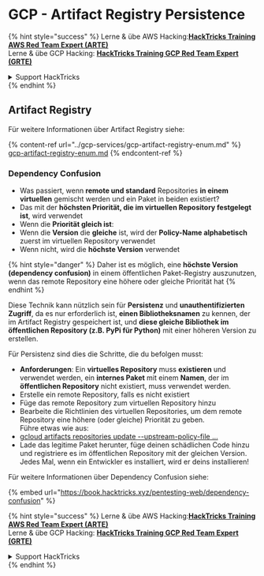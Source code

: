 # GCP - Artifact Registry Persistence

{% hint style="success" %}
Lerne & übe AWS Hacking:<img src="../../../.gitbook/assets/image (1).png" alt="" data-size="line">[**HackTricks Training AWS Red Team Expert (ARTE)**](https://training.hacktricks.xyz/courses/arte)<img src="../../../.gitbook/assets/image (1).png" alt="" data-size="line">\
Lerne & übe GCP Hacking: <img src="../../../.gitbook/assets/image (2).png" alt="" data-size="line">[**HackTricks Training GCP Red Team Expert (GRTE)**<img src="../../../.gitbook/assets/image (2).png" alt="" data-size="line">](https://training.hacktricks.xyz/courses/grte)

<details>

<summary>Support HackTricks</summary>

* Überprüfe die [**Abonnementpläne**](https://github.com/sponsors/carlospolop)!
* **Tritt der** 💬 [**Discord-Gruppe**](https://discord.gg/hRep4RUj7f) oder der [**Telegram-Gruppe**](https://t.me/peass) bei oder **folge** uns auf **Twitter** 🐦 [**@hacktricks\_live**](https://twitter.com/hacktricks\_live)**.**
* **Teile Hacking-Tricks, indem du PRs zu den** [**HackTricks**](https://github.com/carlospolop/hacktricks) und [**HackTricks Cloud**](https://github.com/carlospolop/hacktricks-cloud) GitHub-Repos einreichst.

</details>
{% endhint %}

## Artifact Registry

Für weitere Informationen über Artifact Registry siehe:

{% content-ref url="../gcp-services/gcp-artifact-registry-enum.md" %}
[gcp-artifact-registry-enum.md](../gcp-services/gcp-artifact-registry-enum.md)
{% endcontent-ref %}

### Dependency Confusion

* Was passiert, wenn **remote und standard** Repositories **in einem virtuellen** gemischt werden und ein Paket in beiden existiert?
* Das mit der **höchsten Priorität, die im virtuellen Repository festgelegt ist**, wird verwendet
* Wenn die **Priorität gleich ist**:
* Wenn die **Version** die **gleiche** ist, wird der **Policy-Name alphabetisch** zuerst im virtuellen Repository verwendet
* Wenn nicht, wird die **höchste Version** verwendet

{% hint style="danger" %}
Daher ist es möglich, eine **höchste Version (dependency confusion)** in einem öffentlichen Paket-Registry auszunutzen, wenn das remote Repository eine höhere oder gleiche Priorität hat
{% endhint %}

Diese Technik kann nützlich sein für **Persistenz** und **unauthentifizierten Zugriff**, da es nur erforderlich ist, **einen Bibliotheksnamen** zu kennen, der im Artifact Registry gespeichert ist, und **diese gleiche Bibliothek im öffentlichen Repository (z.B. PyPi für Python)** mit einer höheren Version zu erstellen.

Für Persistenz sind dies die Schritte, die du befolgen musst:

* **Anforderungen**: Ein **virtuelles Repository** muss **existieren** und verwendet werden, ein **internes Paket** mit einem **Namen**, der im **öffentlichen Repository** nicht existiert, muss verwendet werden.
* Erstelle ein remote Repository, falls es nicht existiert
* Füge das remote Repository zum virtuellen Repository hinzu
* Bearbeite die Richtlinien des virtuellen Repositories, um dem remote Repository eine höhere (oder gleiche) Priorität zu geben.\
Führe etwas wie aus:
* [gcloud artifacts repositories update --upstream-policy-file ...](https://cloud.google.com/sdk/gcloud/reference/artifacts/repositories/update#--upstream-policy-file)
* Lade das legitime Paket herunter, füge deinen schädlichen Code hinzu und registriere es im öffentlichen Repository mit der gleichen Version. Jedes Mal, wenn ein Entwickler es installiert, wird er deins installieren!

Für weitere Informationen über Dependency Confusion siehe:

{% embed url="https://book.hacktricks.xyz/pentesting-web/dependency-confusion" %}

{% hint style="success" %}
Lerne & übe AWS Hacking:<img src="../../../.gitbook/assets/image (1).png" alt="" data-size="line">[**HackTricks Training AWS Red Team Expert (ARTE)**](https://training.hacktricks.xyz/courses/arte)<img src="../../../.gitbook/assets/image (1).png" alt="" data-size="line">\
Lerne & übe GCP Hacking: <img src="../../../.gitbook/assets/image (2).png" alt="" data-size="line">[**HackTricks Training GCP Red Team Expert (GRTE)**<img src="../../../.gitbook/assets/image (2).png" alt="" data-size="line">](https://training.hacktricks.xyz/courses/grte)

<details>

<summary>Support HackTricks</summary>

* Überprüfe die [**Abonnementpläne**](https://github.com/sponsors/carlospolop)!
* **Tritt der** 💬 [**Discord-Gruppe**](https://discord.gg/hRep4RUj7f) oder der [**Telegram-Gruppe**](https://t.me/peass) bei oder **folge** uns auf **Twitter** 🐦 [**@hacktricks\_live**](https://twitter.com/hacktricks\_live)**.**
* **Teile Hacking-Tricks, indem du PRs zu den** [**HackTricks**](https://github.com/carlospolop/hacktricks) und [**HackTricks Cloud**](https://github.com/carlospolop/hacktricks-cloud) GitHub-Repos einreichst.

</details>
{% endhint %}

